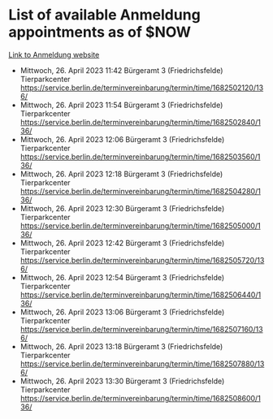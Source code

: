 # List of available Anmeldung appointments as of $NOW
[Link to Anmeldung website](https://service.berlin.de/terminvereinbarung/termin/tag.php?termin=1&anliegen[]=120686&dienstleisterlist=122210,122217,327316,122219,327312,122227,327314,122231,327346,122243,327348,122254,122252,329742,122260,329745,122262,329748,122271,327278,122273,327274,122277,327276,330436,122280,327294,122282,327290,122284,327292,122291,327270,122285,327266,122286,327264,122296,327268,150230,329760,122297,327286,122294,327284,122312,329763,122314,329775,122304,327330,122311,327334,122309,327332,317869,122281,327352,122279,329772,122283,122276,327324,122274,327326,122267,329766,122246,327318,122251,327320,122257,327322,122208,327298,122226,327300&herkunft=http%3A%2F%2Fservice.berlin.de%2Fdienstleistung%2F120686%2F)
- Mittwoch, 26. April 2023 11:42 Bürgeramt 3 (Friedrichsfelde) Tierparkcenter https://service.berlin.de/terminvereinbarung/termin/time/1682502120/136/
- Mittwoch, 26. April 2023 11:54 Bürgeramt 3 (Friedrichsfelde) Tierparkcenter https://service.berlin.de/terminvereinbarung/termin/time/1682502840/136/
- Mittwoch, 26. April 2023 12:06 Bürgeramt 3 (Friedrichsfelde) Tierparkcenter https://service.berlin.de/terminvereinbarung/termin/time/1682503560/136/
- Mittwoch, 26. April 2023 12:18 Bürgeramt 3 (Friedrichsfelde) Tierparkcenter https://service.berlin.de/terminvereinbarung/termin/time/1682504280/136/
- Mittwoch, 26. April 2023 12:30 Bürgeramt 3 (Friedrichsfelde) Tierparkcenter https://service.berlin.de/terminvereinbarung/termin/time/1682505000/136/
- Mittwoch, 26. April 2023 12:42 Bürgeramt 3 (Friedrichsfelde) Tierparkcenter https://service.berlin.de/terminvereinbarung/termin/time/1682505720/136/
- Mittwoch, 26. April 2023 12:54 Bürgeramt 3 (Friedrichsfelde) Tierparkcenter https://service.berlin.de/terminvereinbarung/termin/time/1682506440/136/
- Mittwoch, 26. April 2023 13:06 Bürgeramt 3 (Friedrichsfelde) Tierparkcenter https://service.berlin.de/terminvereinbarung/termin/time/1682507160/136/
- Mittwoch, 26. April 2023 13:18 Bürgeramt 3 (Friedrichsfelde) Tierparkcenter https://service.berlin.de/terminvereinbarung/termin/time/1682507880/136/
- Mittwoch, 26. April 2023 13:30 Bürgeramt 3 (Friedrichsfelde) Tierparkcenter https://service.berlin.de/terminvereinbarung/termin/time/1682508600/136/
